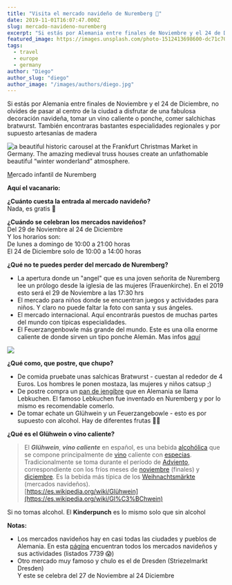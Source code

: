 ```yaml
---
title: "Visita el mercado navideño de Nuremberg 🎄"
date: 2019-11-01T16:07:47.000Z
slug: mercado-navideno-nuremberg
excerpt: "Si estás por Alemania entre finales de Noviembre y el 24 de Diciembre, no olvides de pasar al centro de la ciudad a disfrutar de una fabulosa decoración navideñ..."
featured_image: https://images.unsplash.com/photo-1512413698600-dc71c70457cc?ixlib=rb-1.2.1&q=80&fm=jpg&crop=entropy&cs=tinysrgb&w=2000&fit=max&ixid=eyJhcHBfaWQiOjExNzczfQ
tags:
  - travel
  - europe
  - germany
author: "Diego"
author_slug: "diego"
author_image: "/images/authors/diego.jpg"
---
```


Si estás por Alemania entre finales de Noviembre y el 24 de Diciembre, no olvides de pasar al centro de la ciudad a disfrutar de una fabulosa decoración navideña, tomar un vino caliente o ponche, comer salchichas bratwurst. También encontraras bastantes especialidades regionales y por supuesto artesanías de madera

![a beautiful historic carousel at the Frankfurt Christmas Market in Germany. The amazing medieval truss houses create an unfathomable beautiful “winter wonderland” atmosphere.](https://images.unsplash.com/photo-1544212415-85fec3f52087?ixlib=rb-1.2.1&q=80&fm=jpg&crop=entropy&cs=tinysrgb&w=2000&fit=max&ixid=eyJhcHBfaWQiOjExNzczfQ)

[M](https://unsplash.com/@cmophoto?utm_source=ghost&utm_medium=referral&utm_campaign=api-credit)ercado infantil de Nuremberg

**Aquí el vacanario:**  
  
**¿Cuánto cuesta la entrada al mercado navideño?**  
Nada, es gratis 🤭  
  
**¿Cuándo se celebran los mercados navideños?**  
Del 29 de Noviembre al 24 de Diciembre  
Y los horarios son:  
De lunes a domingo de 10:00 a 21:00 horas  
El 24 de Diciembre solo de 10:00 a 14:00 horas  
  
**¿Qué no te puedes perder del mercado de Nuremberg?**  

*   La apertura donde un "angel" que es una joven señorita de Nuremberg lee un prólogo desde la iglesia de las mujeres (Frauenkirche). En el 2019 esto será el 29 de Noviembre a las 17:30 hrs
*   El mercado para niños donde se encuentran juegos y actividades para niños. Y claro no puede faltar la foto con santa y sus ángeles.
*   El mercado internacional. Aquí encontrarás puestos de muchas partes del mundo con típicas especialidades.
*   El Feuerzangenbowle más grande del mundo. Este es una olla enorme caliente de donde sirven un tipo ponche Alemán. Mas infos [aquí](https://es.wikipedia.org/wiki/Feuerzangenbowle)

![](/images/mapaNuremberg.png)

**¿Qué como, que postre, que chupo?**

*   De comida pruebate unas salchicas Bratwurst - cuestan al rededor de 4 Euros. Los hombres le ponen mostaza, las mujeres y niños catsup ;)
*   De postre compra un [pan de jengibre](https://es.wikipedia.org/wiki/Pan_de_jengibre) que en Alemania se llama Lebkuchen. El famoso Lebkuchen fue inventado en Nuremberg y por lo mismo es recomendable comerlo.
*   De tomar echate un Glühwein y un Feuerzangebowle - esto es por supuesto con alcohol. Hay de diferentes frutas 🍇🍓

**¿Qué es el Glühwein o vino caliente?**

> El **_Glühwein_**, **_vino caliente_** en español, es una bebida [alcohólica](https://es.wikipedia.org/wiki/Alcohol) que se compone principalmente de [vino](https://es.wikipedia.org/wiki/Vino) caliente con [especias](https://es.wikipedia.org/wiki/Especia). Tradicionalmente se toma durante el período de [Adviento](https://es.wikipedia.org/wiki/Adviento), correspondiente con los fríos meses de [noviembre](https://es.wikipedia.org/wiki/Noviembre) (finales) y [diciembre](https://es.wikipedia.org/wiki/Diciembre). Es la bebida más típica de los [Weihnachtsmärkte](https://es.wikipedia.org/wiki/Mercado_navide%C3%B1o) (mercados navideños).  
> [https://es.wikipedia.org/wiki/Glühwein](https://es.wikipedia.org/wiki/Gl%C3%BChwein)

Si no tomas alcohol. El **Kinderpunch** es lo mismo solo que sin alcohol

**Notas:**  

*   Los mercados navideños hay en casi todas las ciudades y pueblos de Alemania. En esta [página](http://www.weihnachtsmarkt-deutschland.de/index.html) encuentran todos los mercados navideños y sus actividades (listados 7739 😱)
*   Otro mercado muy famoso y chulo es el de Dresden (Striezelmarkt Dresden)  
    Y este se celebra del 27 de Noviembre al 24 Diciembre
